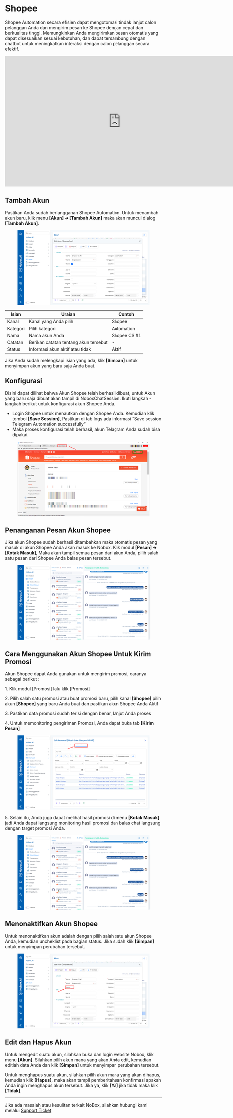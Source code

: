# <i class="fa-regular fa-shopping-cart"></i> Shopee

Shopee Automation secara efisien dapat mengotomasi tindak lanjut calon pelanggan Anda dan mengirim pesan ke Shopee dengan cepat dan berkualitas tinggi. Memungkinkan Anda mengirimkan pesan otomatis yang dapat disesuaikan sesuai kebutuhan, dan dapat tersambung dengan chatbot untuk meningkatkan interaksi dengan calon pelanggan secara efektif.

<iframe width="742" height="418" src="https://www.youtube.com/embed/Dqt_3gNJ4OY/" title="01. Instalasi NoBox Desktop" frameborder="0" allow="accelerometer; autoplay; clipboard-write; encrypted-media; gyroscope; picture-in-picture; web-share" referrerpolicy="strict-origin-when-cross-origin" allowfullscreen></iframe>

## **Tambah Akun**

Pastikan Anda sudah berlangganan Shopee Automation. Untuk menambah akun baru, klik menu **\[Akun] ➔ \[Tambah Akun]** maka akan muncul dialog **\[Tambah Akun]**.

&#x20;

<figure><img src="../.gitbook/assets/Tambah Akun Shopee (1).png" alt=""><figcaption></figcaption></figure>

| Isian    | Uraian                                | Contoh       |
| -------- | ------------------------------------- | ------------ |
| Kanal    | Kanal yang Anda pilih                 | Shopee       |
| Kategori | Pilih kategori                        | Automation   |
| Nama     | Nama akun Anda                        | Shopee CS #1 |
| Catatan  | Berikan catatan tentang akun tersebut | -            |
| Status   | Informasi akun aktif atau tidak       | Aktif        |

Jika Anda sudah melengkapi isian yang ada, klik **\[Simpan]** untuk menyimpan akun yang baru saja Anda buat.&#x20;

## **Konfigurasi**

Disini dapat dilihat bahwa Akun Shopee telah berhasil dibuat, untuk Akun yang baru saja dibuat akan tampil di NoboxChatSession. Ikuti langkah - langkah berikut untuk konfigurasi akun Shopee Anda.

- Login Shopee untuk menautkan dengan Shopee Anda. Kemudian klik tombol **\[Save Session]**, Pastikan di tab logs ada informasi “Save session Telegram Automation successfully”
- Maka proses konfigurasi telah berhasil, akun Telagram Anda sudah bisa dipakai.

<figure><img src="../.gitbook/assets/Save Session Shopee.png" alt=""><figcaption></figcaption></figure>

## **Penanganan Pesan Akun Shopee**

Jika akun Shopee sudah berhasil ditambahkan maka otomatis pesan yang masuk di akun Shopee Anda akan masuk ke Nobox. Klik modul **\[Pesan] ➔ \[Kotak Masuk]**, Maka akan tampil semua pesan dari akun Anda, pilih salah satu pesan dari Shopee Anda balas pesan tersebut.

<figure><img src="../.gitbook/assets/Penanangan Akun Shopee.png" alt=""><figcaption></figcaption></figure>

## **Cara Menggunakan Akun Shopee Untuk Kirim Promosi**

Akun Shopee dapat Anda gunakan untuk mengirim promosi, caranya sebagai berikut :

1\. Klik modul \[Promosi] lalu klik \[Promosi]

2\. Pilih salah satu promosi atau buat promosi baru, pilih kanal **\[Shopee]** pilih akun **\[Shopee]** yang baru Anda buat dan pastikan akun Shopee Anda Aktif

3\. Pastikan data promosi sudah terisi dengan benar, lanjut Anda proses

4\. Untuk memonitoring pengiriman Promosi, Anda dapat buka tab **\[Kirim Pesan]**

<figure><img src="../.gitbook/assets/Cara Menggunakan Akun Shopee.png" alt=""><figcaption></figcaption></figure>

5\. Selain itu, Anda juga dapat melihat hasil promosi di menu **\[Kotak Masuk]** jadi Anda dapat langsung monitoring hasil promosi dan balas chat langsung dengan target promosi Anda.

<figure><img src="../.gitbook/assets/Penanangan Akun Shopee.png" alt=""><figcaption></figcaption></figure>

## **Menonaktifkan Akun Shopee**

Untuk menonaktifkan akun adalah dengan pilih salah satu akun Shopee Anda, kemudian uncheklist pada bagian status. Jika sudah klik **\[Simpan]** untuk menyimpan perubahan tersebut.

<figure><img src="../.gitbook/assets/Menonaktifkan Akun Shopee.png" alt=""><figcaption></figcaption></figure>

## **Edit dan Hapus Akun**

Untuk mengedit suatu akun, silahkan buka dan login website Nobox, klik menu **\[Akun]**. Silahkan pilih akun mana yang akan Anda edit, kemudian editlah data Anda dan klik **\[Simpan]** untuk menyimpan perubahan tersebut.

Untuk menghapus suatu akun, silahkan pilih akun mana yang akan dihapus, kemudian klik **\[Hapus]**, maka akan tampil pemberitahuan konfirmasi apakah Anda ingin menghapus akun tersebut. Jika ya, klik **\[Ya]** jika tidak maka klik **\[Tidak]**.

---

Jika ada masalah atau kesulitan terkait NoBox, silahkan hubungi kami melalui [Support Ticket](https://crm.nobox.ai/clients/tickets)
